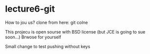 lecture6-git
============

How to jou us?
clone from here: git colne 

This projecu is open sourse with BSD license (but JCE is going to sue soon...)
Brwose for yourself

Small change to test pushing without keys